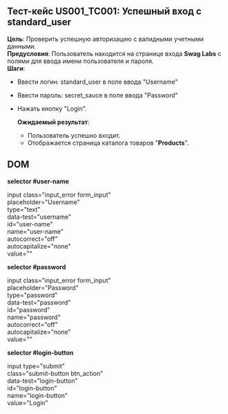 ## Тест-кейс US001_TC001: Успешный вход с standard_user  
**Цель**: Проверить успешную авторизацию с валидными учетными данными.  
**Предусловия**: Пользователь находится на странице входа **Swag Labs** с полями для ввода имени пользователя и пароля.  
**Шаги**:  
* Ввести логин: standard_user в поле ввода "Username"  
* Ввести пароль: secret_sauce в поле ввода "Password"  
* Нажать кнопку "Login".
  
  **Ожидаемый результат**:
  * Пользователь успешно входит.
  * Отображается страница каталога товаров "**Products**".  

## DOM
  **selector #user-name**  

  input class="input_error form_input"  
  placeholder="Username"  
  type="text"  
  data-test="username"  
  id="user-name"  
  name="user-name"  
  autocorrect="off"  
  autocapitalize="none"   
  value=""  
  
  **selector #password**  

  input class="input_error form_input"  
  placeholder="Password"  
  type="password"  
  data-test="password"  
  id="password"  
  name="password"  
  autocorrect="off"  
  autocapitalize="none"  
  value=""  
  
  **selector #login-button**  

  input type="submit"  
  class="submit-button btn_action"  
  data-test="login-button"  
  id="login-button"  
  name="login-button"  
  value="Login"  



  



    
